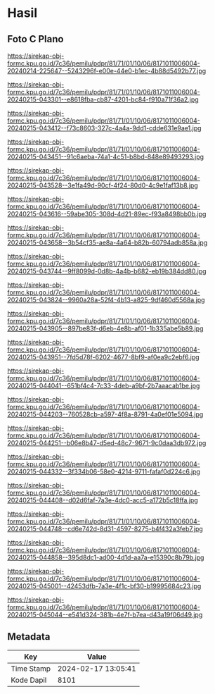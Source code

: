 # Hasil

## Foto C Plano

https://sirekap-obj-formc.kpu.go.id/7c36/pemilu/pdpr/81/71/01/10/06/8171011006004-20240214-225647--5243296f-e00e-44e0-b1ec-4b88d5492b77.jpg

https://sirekap-obj-formc.kpu.go.id/7c36/pemilu/pdpr/81/71/01/10/06/8171011006004-20240215-043301--e8618fba-cb87-4201-bc84-f910a71f36a2.jpg

https://sirekap-obj-formc.kpu.go.id/7c36/pemilu/pdpr/81/71/01/10/06/8171011006004-20240215-043412--f73c8603-327c-4a4a-9dd1-cdde631e9ae1.jpg

https://sirekap-obj-formc.kpu.go.id/7c36/pemilu/pdpr/81/71/01/10/06/8171011006004-20240215-043451--91c6aeba-74a1-4c51-b8bd-848e89493293.jpg

https://sirekap-obj-formc.kpu.go.id/7c36/pemilu/pdpr/81/71/01/10/06/8171011006004-20240215-043528--3e1fa49d-90cf-4f24-80d0-4c9e1faf13b8.jpg

https://sirekap-obj-formc.kpu.go.id/7c36/pemilu/pdpr/81/71/01/10/06/8171011006004-20240215-043616--59abe305-308d-4d21-89ec-f93a8498bb0b.jpg

https://sirekap-obj-formc.kpu.go.id/7c36/pemilu/pdpr/81/71/01/10/06/8171011006004-20240215-043658--3b54cf35-ae8a-4a64-b82b-60794adb858a.jpg

https://sirekap-obj-formc.kpu.go.id/7c36/pemilu/pdpr/81/71/01/10/06/8171011006004-20240215-043744--9ff8099d-0d8b-4a4b-b682-eb19b384dd80.jpg

https://sirekap-obj-formc.kpu.go.id/7c36/pemilu/pdpr/81/71/01/10/06/8171011006004-20240215-043824--9960a28a-52f4-4b13-a825-9df460d5568a.jpg

https://sirekap-obj-formc.kpu.go.id/7c36/pemilu/pdpr/81/71/01/10/06/8171011006004-20240215-043905--897be83f-d6eb-4e8b-af01-1b335abe5b89.jpg

https://sirekap-obj-formc.kpu.go.id/7c36/pemilu/pdpr/81/71/01/10/06/8171011006004-20240215-043951--7fd5d78f-6202-4677-8bf9-af0ea9c2ebf6.jpg

https://sirekap-obj-formc.kpu.go.id/7c36/pemilu/pdpr/81/71/01/10/06/8171011006004-20240215-044041--651bf4c4-7c33-4deb-a9bf-2b7aaacab1be.jpg

https://sirekap-obj-formc.kpu.go.id/7c36/pemilu/pdpr/81/71/01/10/06/8171011006004-20240215-044203--760528cb-a597-4f8a-8791-4a0ef01e5094.jpg

https://sirekap-obj-formc.kpu.go.id/7c36/pemilu/pdpr/81/71/01/10/06/8171011006004-20240215-044251--b06e8b47-d5ed-48c7-9671-9c0daa3db972.jpg

https://sirekap-obj-formc.kpu.go.id/7c36/pemilu/pdpr/81/71/01/10/06/8171011006004-20240215-044332--3f334b06-58e0-4214-9711-fafaf0d224c6.jpg

https://sirekap-obj-formc.kpu.go.id/7c36/pemilu/pdpr/81/71/01/10/06/8171011006004-20240215-044408--d02d6faf-7a3e-4dc0-acc5-a172b5c18ffa.jpg

https://sirekap-obj-formc.kpu.go.id/7c36/pemilu/pdpr/81/71/01/10/06/8171011006004-20240215-044748--cd6e742d-8d31-4597-8275-b4f432a3feb7.jpg

https://sirekap-obj-formc.kpu.go.id/7c36/pemilu/pdpr/81/71/01/10/06/8171011006004-20240215-044858--395d8dc1-ad00-4d1d-aa7a-e15390c8b79b.jpg

https://sirekap-obj-formc.kpu.go.id/7c36/pemilu/pdpr/81/71/01/10/06/8171011006004-20240215-045001--42453dfb-7a3e-4f1c-bf30-b19995684c23.jpg

https://sirekap-obj-formc.kpu.go.id/7c36/pemilu/pdpr/81/71/01/10/06/8171011006004-20240215-045044--e541d324-381b-4e7f-b7ea-d43a19f06d49.jpg


## Metadata

| Key        | Value               |
| ---------- | ------------------- |
| Time Stamp | 2024-02-17 13:05:41 |
| Kode Dapil | 8101                |



